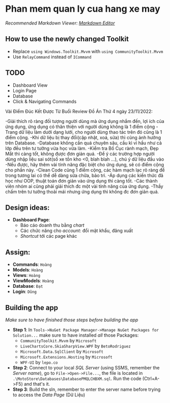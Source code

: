 # Phan mem quan ly cua hang xe may
*Recommended Markdown Viewer: [Markdown Editor](https://marketplace.visualstudio.com/items?itemName=MadsKristensen.MarkdownEditor2)*
 
## How to use the newly changed Toolkit
- Replace `using Windows.Toolkit.Mvvm` with `using CommunityToolkit.Mvvm`
- Use `RelayCommand` instead of `ICommand`

## TODO
- Dashboard View
- Login Page
- Database
- Click & Navigating Commands

Vài Điểm Đúc Kết Được Từ Buổi Review Đồ Án Thứ 4 ngày 23/11/2022:

-Giải thích rõ ràng đối tượng người dùng mà ứng dụng nhắm đến, lợi ích của ứng dụng, ứng dụng có thân thiện với người dùng không là 1 điểm cộng
-Trang dữ liệu làm dưới dạng lưới, cho người dùng thao tác trên đó cũng là 1 điểm cộng.
-Khi dữ liệu bị thay đổi(cập nhật, xoá, sửa) thì cũng ảnh hưởng trên Database.
-Database không cần quá chuyên sâu, cầu kì vì hầu như cả lớp đều trên tư tưởng vừa học vừa làm.
-Kiểm tra Bố Cục rành mạch, Đẹp Mắt thì càng tốt, không được đơn giản quá.
-Để ý các trường hợp người dùng nhập liệu sai sót(số xe tồn kho <0, blah blah ...), chú ý dữ liệu đầu vào
-Nếu được, hãy thêm vài tính năng đặc biệt cho ứng dụng, sẽ có điểm cộng cho phần này.
-Clean Code cũng 1 điểm cộng, các hàm mạch lạc rõ ràng để trong tương lai có thể dễ dàng sửa chữa, bảo trì.
-Áp dụng các kiến thức đã học như OOP, thuật toán đơn giản vào ứng dụng thì càng tốt.
-Các thành viên nhóm ai cũng phải giải thích đc một vài tính năng của ứng dụng.
-Thầy chấm trên tư tưởng thoải mái nhưng ứng dụng thì không đc đơn giản quá.

## Design ideas:
- **Dashboard Page**:
	+ Báo cáo doanh thu bằng *chart*
	+ Các chức năng cho *account*: đổi mật khẩu, đăng xuất
	+ *Shortcut* tới các page khác

## Assign:
- **Commands**: `Hoàng`
- **Models**: `Hoàng`
- **Views**: `Hoàng`
- **ViewModels**: `Hoàng`
- **Database**: `Đạt`
- **Login**: `Dũng`

## Building the app
*Make sure to have finished those steps before building the app*
- **Step 1**: In `Tools->NuGet Package Manager->Manage NuGet Packages for Solution...` make sure to have installed *all* those Packages:
	- `CommunityToolkit.Mvvm` by `Microsoft`
	- `LiveChartsCore.SkiaSharpView.WPF` by `BetoRodriguez`
	- `Microsoft.Data.SqlClient` by `Microsoft`
	- `Microsoft.Extensions.Hosting` by `Microsoft`
	- `WPF-UI` by `lepo.co`
- **Step 2**: Connect to your local *SQL Server* (using SSMS, remember the *Server name*), go to `File->Open->File...`, the file is located in `.\MotoStore\Databases\DatabasePMQLCHBXM.sql`. Run the code (Ctrl+A->F5) and that's it.
- **Step 3**: Build the sln, remember to enter the server name before trying to access the *Data Page* (Dữ Liệu)